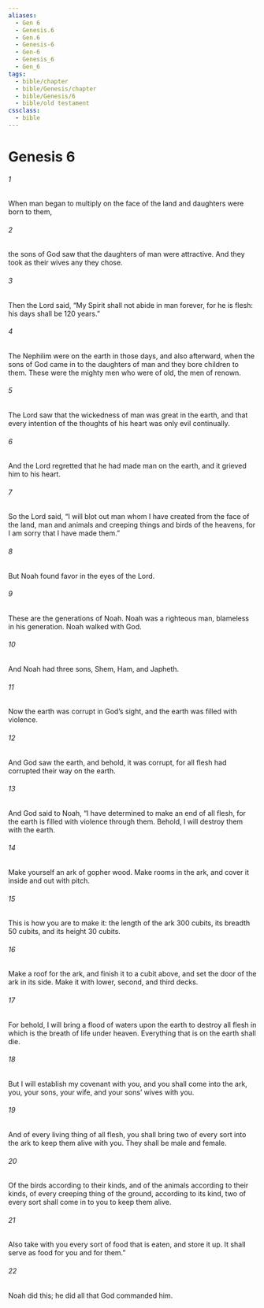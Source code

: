 ```yaml
---
aliases:
  - Gen 6
  - Genesis.6
  - Gen.6
  - Genesis-6
  - Gen-6
  - Genesis_6
  - Gen_6
tags:
  - bible/chapter
  - bible/Genesis/chapter
  - bible/Genesis/6
  - bible/old testament
cssclass:
  - bible
---
```


# Genesis 6

###### 1
When man began to multiply on the face of the land and daughters were born to them,
###### 2
the sons of God saw that the daughters of man were attractive. And they took as their wives any they chose.
###### 3
Then the Lord said, “My Spirit shall not abide in man forever, for he is flesh: his days shall be 120 years.”
###### 4
The Nephilim were on the earth in those days, and also afterward, when the sons of God came in to the daughters of man and they bore children to them. These were the mighty men who were of old, the men of renown.
###### 5
The Lord saw that the wickedness of man was great in the earth, and that every intention of the thoughts of his heart was only evil continually.
###### 6
And the Lord regretted that he had made man on the earth, and it grieved him to his heart.
###### 7
So the Lord said, “I will blot out man whom I have created from the face of the land, man and animals and creeping things and birds of the heavens, for I am sorry that I have made them.”
###### 8
But Noah found favor in the eyes of the Lord.
###### 9
These are the generations of Noah. Noah was a righteous man, blameless in his generation. Noah walked with God.
###### 10
And Noah had three sons, Shem, Ham, and Japheth.
###### 11
Now the earth was corrupt in God’s sight, and the earth was filled with violence.
###### 12
And God saw the earth, and behold, it was corrupt, for all flesh had corrupted their way on the earth.
###### 13
And God said to Noah, “I have determined to make an end of all flesh, for the earth is filled with violence through them. Behold, I will destroy them with the earth.
###### 14
Make yourself an ark of gopher wood. Make rooms in the ark, and cover it inside and out with pitch.
###### 15
This is how you are to make it: the length of the ark 300 cubits, its breadth 50 cubits, and its height 30 cubits.
###### 16
Make a roof for the ark, and finish it to a cubit above, and set the door of the ark in its side. Make it with lower, second, and third decks.
###### 17
For behold, I will bring a flood of waters upon the earth to destroy all flesh in which is the breath of life under heaven. Everything that is on the earth shall die.
###### 18
But I will establish my covenant with you, and you shall come into the ark, you, your sons, your wife, and your sons’ wives with you.
###### 19
And of every living thing of all flesh, you shall bring two of every sort into the ark to keep them alive with you. They shall be male and female.
###### 20
Of the birds according to their kinds, and of the animals according to their kinds, of every creeping thing of the ground, according to its kind, two of every sort shall come in to you to keep them alive.
###### 21
Also take with you every sort of food that is eaten, and store it up. It shall serve as food for you and for them.”
###### 22
Noah did this; he did all that God commanded him.


